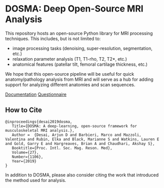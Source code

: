 # DOSMA: Deep Open-Source MRI Analysis

This repository hosts an open-source Python library for MRI processing techniques. This includes, but is not limited to:
- image processing tasks (denoising, super-resolution, segmentation, etc.)
- relaxation parameter analysis (T1, T1-rho, T2, T2*, etc.)
- anatomical features (patellar tilt, femoral cartilage thickness, etc.)

We hope that this open-source pipeline will be useful for quick anatomy/pathology analysis from MRI and will serve as a 
hub for adding support for analyzing different anatomies and scan sequences.

[Documentation](https://ad12.github.io/DOSMA)
[Questionnaire](https://forms.gle/sprthTC2swyt8dDb6)

## How to Cite
```
@inproceedings{desai2019dosma,
   Title={DOSMA: A deep-learning, open-source framework for musculoskeletal MRI analysis.},
   Author =  {Desai, Arjun D and Barbieri, Marco and Mazzoli, Valentina and Rubin, Elka and Black, Marianne S and Watkins, Lauren E and Gold, Garry E and Hargreaves, Brian A and Chaudhari, Akshay S},
   Booktitle={Proc. Intl. Soc. Mag. Reson. Med},
   Volume={27},
   Number={1106},
   Year={2019}
}
```

In addition to DOSMA, please also consider citing the work that introduced the method used for analysis.